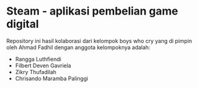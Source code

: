 # Steam - aplikasi pembelian game digital

Repository ini hasil kolaborasi dari kelompok boys who cry yang di pimpin oleh Ahmad Fadhil dengan anggota kelompoknya adalah:
- Rangga Luthfiendi
- Filbert Deven Gavriela
- Zikry Thufadilah
- Chrisando Maramba Palinggi
